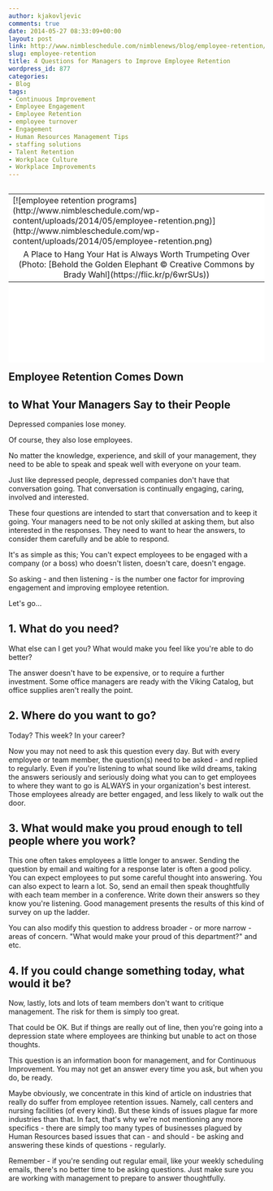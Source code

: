 ```yaml
---
author: kjakovljevic
comments: true
date: 2014-05-27 08:33:09+00:00
layout: post
link: http://www.nimbleschedule.com/nimblenews/blog/employee-retention/
slug: employee-retention
title: 4 Questions for Managers to Improve Employee Retention
wordpress_id: 877
categories:
- Blog
tags:
- Continuous Improvement
- Employee Engagement
- Employee Retention
- employee turnover
- Engagement
- Human Resources Management Tips
- staffing solutions
- Talent Retention
- Workplace Culture
- Workplace Improvements
---
```


<table style="background-color: #ffffff; height: 332px;" border="0" align="right" width="324" cellpadding="3" cellspacing="3" >
<tbody >
<tr >

<td >[![employee retention programs](http://www.nimbleschedule.com/wp-content/uploads/2014/05/employee-retention.png)](http://www.nimbleschedule.com/wp-content/uploads/2014/05/employee-retention.png)
</td>
</tr>
<tr >

<td style="text-align: center;" >A Place to Hang Your Hat is Always Worth Trumpeting Over 
(Photo: [Behold the Golden Elephant © Creative Commons by Brady Wahl](https://flic.kr/p/6wrSUs))
</td>
</tr>
</tbody>
</table>


## Employee Retention Comes Down




## to What Your Managers Say to their People


Depressed companies lose money.

Of course, they also lose employees.

No matter the knowledge, experience, and skill of your management, they need to be able to speak and speak well with everyone on your team.

Just like depressed people, depressed companies don't have that conversation going. That conversation is continually engaging, caring, involved and interested.

These four questions are intended to start that conversation and to keep it going. Your managers need to be not only skilled at asking them, but also interested in the responses. They need to want to hear the answers, to consider them carefully and be able to respond.

It's as simple as this; You can't expect employees to be engaged with a company (or a boss) who doesn't listen, doesn't care, doesn't engage.

So asking - and then listening - is the number one factor for improving engagement and improving employee retention.

Let's go...


## 1. What do you need?


What else can I get you? What would make you feel like you're able to do better?

The answer doesn't have to be expensive, or to require a further investment. Some office managers are ready with the Viking Catalog, but office supplies aren't really the point.


## 2. Where do you want to go?


Today? This week? In your career?

Now you may not need to ask this question every day. But with every employee or team member, the question(s) need to be asked - and replied to regularly. Even if you're listening to what sound like wild dreams, taking the answers seriously and seriously doing what you can to get employees to where they want to go is ALWAYS in your organization's best interest. Those employees already are better engaged, and less likely to walk out the door.


## 3. What would make you proud enough to tell people where you work?


This one often takes employees a little longer to answer. Sending the question by email and waiting for a response later is often a good policy. You can expect employees to put some careful thought into answering. You can also expect to learn a lot. So, send an email then speak thoughtfully with each team member in a conference. Write down their answers so they know you're listening. Good management presents the results of this kind of survey on up the ladder.

You can also modify this question to address broader - or more narrow - areas of concern. "What would make your proud of this department?" and etc.


## 4. If you could change something today, what would it be?


Now, lastly, lots and lots of team members don't want to critique management. The risk for them is simply too great.

That could be OK. But if things are really out of line, then you're going into a depression state where employees are thinking but unable to act on those thoughts.

This question is an information boon for management, and for Continuous Improvement. You may not get an answer every time you ask, but when you do, be ready.

Maybe obviously, we concentrate in this kind of article on industries that really do suffer from employee retention issues. Namely, call centers and nursing facilities (of every kind). But these kinds of issues plague far more industries than that. In fact, that's why we're not mentioning any more specifics - there are simply too many types of businesses plagued by Human Resources based issues that can - and should - be asking and answering these kinds of questions - regularly.

Remember - if you're sending out regular email, like your weekly scheduling emails, there's no better time to be asking questions. Just make sure you are working with management to prepare to answer thoughtfully.
